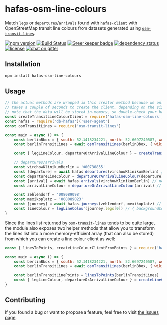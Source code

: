 # hafas-osm-line-colours

Match `legs` or `departures`/`arrivals` found with [`hafas-client`](https://github.com/public-transport/hafas-client) with OpenStreetMap transit line colours from datasets generated using [`osm-transit-lines`](https://github.com/juliuste/osm-transit-lines).

[![npm version](https://img.shields.io/npm/v/hafas-osm-line-colours.svg)](https://www.npmjs.com/package/hafas-osm-line-colours)
[![Build Status](https://travis-ci.org/juliuste/hafas-osm-line-colours.svg?branch=master)](https://travis-ci.org/juliuste/hafas-osm-line-colours)
[![Greenkeeper badge](https://badges.greenkeeper.io/juliuste/hafas-osm-line-colours.svg)](https://greenkeeper.io/)
[![dependency status](https://img.shields.io/david/juliuste/hafas-osm-line-colours.svg)](https://david-dm.org/juliuste/hafas-osm-line-colours)
[![license](https://img.shields.io/github/license/juliuste/hafas-osm-line-colours.svg?style=flat)](license)
[![chat on gitter](https://badges.gitter.im/juliuste.svg)](https://gitter.im/juliuste)

## Installation

```bash
npm install hafas-osm-line-colours
```

## Usage

```js
// the actual methods are wrapped in this creator method because we only want the search tree to be created once, not every time we actually search for a line
// takes a couple of seconds to create the client, depending on the size of your line dataset, but can then handle up to 250.000 queries per second
// note that the data will be stored in-memory, so double-check your hardware before loading a dataset that covers the entire planet
const createTransitLineColourClient = require('hafas-osm-line-colours')
const hafas = require('db-hafas')('user-agent')
const osmTransitLines = require('osm-transit-lines')

const main = async () => {
	const berlinBbox = { south: 52.3418234221, north: 52.6697240587, west: 13.0882097323, east: 13.7606105539 }
	const berlinTransitLines = await osmTransitLines(berlinBbox, { wikidata: true }) // see `osm-transit-lines` docs

	const { legLineColour, departureOrArrivalLineColour } = createTransitLineColourClient(berlinTransitLines) // methods exposed by this module

	// departures/arrivals
	const virchowKlinikumBerlin = '000730855'
	const [departure] = await hafas.departures(virchowKlinikumBerlin) // next train is a tram 50
	const departureLineColour = departureOrArrivalLineColour(departure) // { backgroundColour: '#36ab94', textColour: null } (colour of tram 50), null if no matching background colour was found
	const [arrival] = await hafas.arrivals(virchowKlinikumBerlin) // next train is a tram M13
	const arrivalLineColour = departureOrArrivalLineColour(arrival) // { backgroundColour: '#00cc00', textColour: null } (colour of tram M13), null if no matching background colour was found

	const zehlendorf = '008089098'
	const mexikoplatz = '008089023'
	const [journey] = await hafas.journeys(zehlendorf, mexikoplatz) // only leg is an S1 train
	const lineColour = legLineColour(journey.legs[0]) // { backgroundColour: '#d474ae', textColour: null } (colour of S1), null if no matching background colour was found
}
```

Since the lines list returned by `osm-transit-lines` tends to be quite large, the module also exposes two helper methods that allow you to transform the lines list into a more memory-efficient array (that can also be stored) from which you can create a line colour client as well:

```js
const { linesToPoints, createLineColourClientFromPoints } = require('hafas-osm-line-colours')

const main = async () => {
	const berlinBbox = { south: 52.3418234221, north: 52.6697240587, west: 13.0882097323, east: 13.7606105539 }
	const berlinTransitLines = await osmTransitLines(berlinBbox, { wikidata: true }) // see `osm-transit-lines` docs

	const berlinTransitLinePoints = linesToPoints(berlinTransitLines)
	const { legLineColour, departureOrArrivalLineColour } = createLineColourClientFromPoints(berlinTransitLines)
}
```

## Contributing

If you found a bug or want to propose a feature, feel free to visit [the issues page](https://github.com/juliuste/hafas-osm-line-colours/issues).
